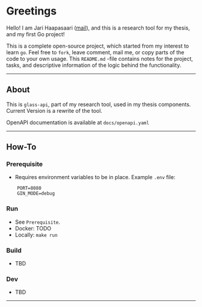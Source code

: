 # Greetings

Hello! I am Jari Haapasaari ([mail](mailto:haapjari@gmail.com)), and this is a research tool for my thesis, and my first Go project! 

This is a complete open-source project, which started from my interest to learn `go`. Feel free to `fork`, leave comment, mail me, or copy parts of the code to your own usage. This `README.md` -file contains notes for the project, tasks, and descriptive information of the logic behind the functionality.

---

## About

This is `glass-api`, part of my research tool, used in my thesis components. Current Version is a rewrite of the tool.

OpenAPI documentation is available at `docs/openapi.yaml`

---

## How-To

### Prerequisite

- Requires environment variables to be in place. Example `.env` file:

```
    PORT=8080
    GIN_MODE=debug
```

### Run

- See `Prerequisite`.
- Docker: TODO
- Locally: `make run`

### Build

- TBD

### Dev

- TBD

---
